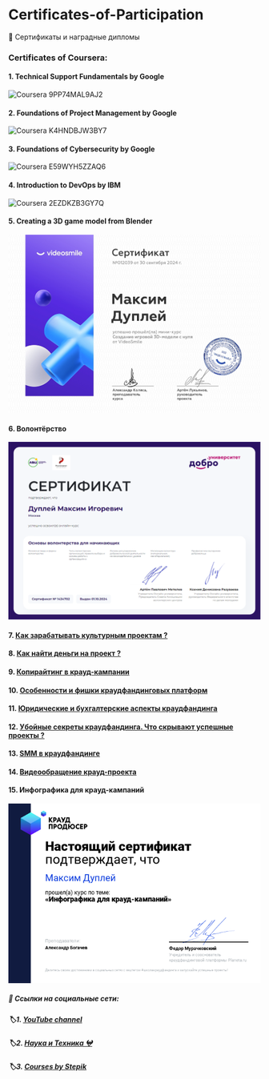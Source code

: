 # Certificates-of-Participation
📃 Сертификаты и наградные дипломы

### Certificates of Coursera:
#### 1. Technical Support Fundamentals by Google

![Coursera 9PP74MAL9AJ2](https://github.com/QuadDarv1ne/Certificates-of-Participation/assets/51045274/e8cd9892-6c9f-4e8d-9835-3421a1d10392)

#### 2. Foundations of Project Management by Google

![Coursera K4HNDBJW3BY7](https://github.com/QuadDarv1ne/Certificates-of-Participation/assets/51045274/cbbef117-78b8-449d-97c5-61ed892db989)

#### 3. Foundations of Cybersecurity by Google

![Coursera E59WYH5ZZAQ6](https://github.com/QuadDarv1ne/Certificates-of-Participation/assets/51045274/0b837622-2bb8-4f81-8cf6-4bd6b38d38d4)

#### 4. Introduction to DevOps by IBM

![Coursera 2EZDKZB3GY7Q](https://github.com/QuadDarv1ne/Certificates-of-Participation/assets/51045274/efac323f-b572-4702-9d52-cc268b7d58bb)

#### 5. Creating a 3D game model from Blender

![video-smile](video-smile.png)

#### 6. Волонтёрство

![volunteering](volunteering.png)

#### 7. [Как зарабатывать культурным проектам ?](<mastera.academy/Как зарабатывать культурным проектам.pdf>)


#### 8. [Как найти деньги на проект ?](<mastera.academy/Как найти деньги на проект.pdf>)

#### 9. [Копирайтинг в крауд-кампании](<Planeta_ru/Copywriting in a crowdfunding campaign.pdf>)

#### 10. [Особенности и фишки краудфандинговых платформ](<Planeta_ru/Features and tricks of crowdfunding platforms.pdf>)

#### 11. [Юридические и бухгалтерские аспекты краудфандинга](<Planeta_ru/Legal and accounting aspects of crowdfunding.pdf>)

#### 12. [Убойные секреты краудфандинга. Что скрывают успешные проекты ?](<Planeta_ru/Secrets of crowdfunding.pdf>)

#### 13. [SMM в краудфандинге](<Planeta_ru/SMM in crowdfunding.pdf>)

#### 14. [Видеообращение крауд-проекта](<Planeta_ru/Video message of the crowdfunding project.pdf>)

#### 15. Инфографика для крауд-кампаний

![Инфографика](<Planeta_ru/cert-png (1).png>)

##### 📑 Ссылки на социальные сети:

##### 🏷️1. [YouTube channel](https://www.youtube.com/channel/UCqA5pl9NkVDrirMDlNVmU7g "«Хижина программиста»")

##### 🏷️2. [Наука и Техника 𖤍](https://vk.com/science_geeks "Scientific, technological and educational community 𖤍")

##### 🏷️3. [Courses by Stepik](https://stepik.org/users/150943726/teach "Professor: Dupley Maxim Igorevich")
